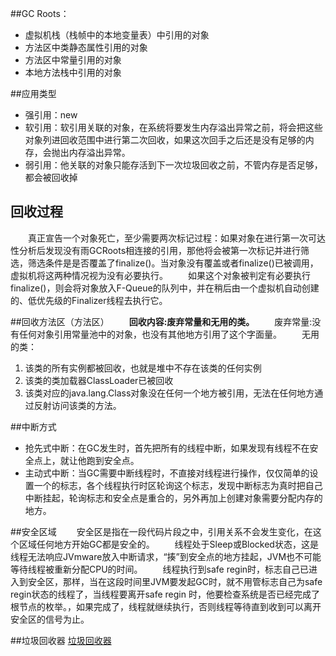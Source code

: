 ##GC Roots：
* 虚拟机栈（栈帧中的本地变量表）中引用的对象
* 方法区中类静态属性引用的对象
* 方法区中常量引用的对象
* 本地方法栈中引用的对象

##应用类型
* 强引用：new
* 软引用：软引用关联的对象，在系统将要发生内存溢出异常之前，将会把这些对象列进回收范围中进行第二次回收，如果这次回手之后还是没有足够的内存，会抛出内存溢出异常。
* 弱引用：他关联的对象只能存活到下一次垃圾回收之前，不管内存是否足够，都会被回收掉

## 回收过程
&emsp;&emsp;真正宣告一个对象死亡，至少需要两次标记过程：如果对象在进行第一次可达性分析后发现没有雨GCRoots相连接的引用，那他将会被第一次标记并进行筛选，筛选条件是是否覆盖了finalize()。当对象没有覆盖或者finalize()已被调用，虚拟机将这两种情况视为没有必要执行。
&emsp;&emsp;如果这个对象被判定有必要执行finalize()，则会将对象放入F-Queue的队列中，并在稍后由一个虚拟机自动创建的、低优先级的Finalizer线程去执行它。

##回收方法区（方法区）
&emsp;&emsp;**回收内容:废弃常量和无用的类。**
&emsp;&emsp;废弃常量:没有任何对象引用常量池中的对象，也没有其他地方引用了这个字面量。
&emsp;&emsp;无用的类：
1. 该类的所有实例都被回收，也就是堆中不存在该类的任何实例
1. 该类的类加载器ClassLoader已被回收
2. 该类对应的java.lang.Class对象没在任何一个地方被引用，无法在任何地方通过反射访问该类的方法。

##中断方式
* 抢先式中断：在GC发生时，首先把所有的线程中断，如果发现有线程不在安全点上，就让他跑到安全点。
* 主动式中断：当GC需要中断线程时，不直接对线程进行操作，仅仅简单的设置一个的标志，各个线程执行时区轮询这个标志，发现中断标志为真时把自己中断挂起，轮询标志和安全点是重合的，另外再加上创建对象需要分配内存的地方。

##安全区域
&emsp;&emsp;安全区是指在一段代码片段之中，引用关系不会发生变化，在这个区域任何地方开始GC都是安全的。
&emsp;&emsp;线程处于Sleep或Blocked状态，这是线程无法响应JVmware放入中断请求，“揍”到安全点的地方挂起，JVM也不可能等待线程被重新分配CPU的时间。
&emsp;&emsp;线程执行到safe regin时，标志自己已进入到安全区，那样，当在这段时间里JVM要发起GC时，就不用管标志自己为safe regin状态的线程了，当线程要离开safe regin 时，他要检查系统是否已经完成了根节点的枚举。，如果完成了，线程就继续执行，否则线程等待直到收到可以离开安全区的信号为止。

##垃圾回收器
[垃圾回收器](E:\git\markdown\images\java虚拟机\垃圾回收器.PNG)